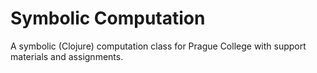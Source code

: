 # Symbolic Computation
A symbolic (Clojure) computation class for Prague College with support materials and assignments.
